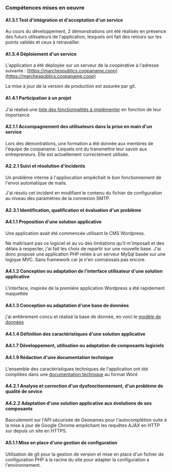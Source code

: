 ### Compétences mises en oeuvre

#### A1.3.1 Test d'intégration et d'acceptation d'un service

Au cours du développement, 2 démonstrations ont été réalisés en présence des
futurs utilisateurs de l'application, lesquels ont fait des retours sur les points validés et ceux à retravailler.

#### A1.3.4 Déploiement d'un service

L'application a été déployée sur un serveur de la coopérative à l'adresse suivante :
[https://marchespublics.coopaname.coop](https://marchespublics.coopaname.coop)

La mise à jour de la version de production est assurée par git.

#### A1.4.1 Participation à un projet

J'ai réalisé une [liste des fonctionnalités à implémenter](https://docs.google.com/document/d/1b-F_Fh2jqYwZxvAMv9QheL0OfiN5-tlXOlkzrPJLRkA/edit?usp=sharing)
en fonction de leur importance

#### A2.1.1 Accompagnement des utilisateurs dans la prise en main d'un service

Lors des démontrations, une formation a été donnée aux membres de l'équipe de coopaname.
Lequels ont du transmettre leur savoir aux entrepreneurs.
Elle est actuellement correctement utilisée.

#### A2.2.1 Suivi et résolution d'incidents

Un problème interne à l'appliocation empêchait le bon fonctionnement de l'envoi
automatique de mails.

J'ai résolu cet incident en modifiant le contenu du fichier de configuration au
niveau des paramètres de la connexion SMTP.

#### A2.3.1 Identification, qualification et évaluation d'un problème

#### A4.1.1 Proposition d'une solution applicative

Une application avait été commencée utilisant le CMS Wordpress.

Ne maîtrisant pas ce logiciel et au vu des limitations qu'il m'imposait et des
délais à respecter, j'ai fait les choix de repartir sur une nouvelle base.
J'ai donc proposé une application PHP reliée à un serveur MySql basée sur une logique MVC.
Sans framework car je n'en connaissais pas encore.

#### A4.1.2 Conception ou adaptation de l'interface utilisateur d'une solution applicative

L'interface, inspirée de la première application Wordpress a été rapidement maquettée

#### A4.1.3 Conception ou adaptation d'une base de données

j'ai entièrement concu et réalisé la base de donnée, en voici le [modèle de données](https://drive.google.com/open?id=0B1T9tkseoI0qXzFJTDk3czl2TEE)

#### A4.1.4 Définition des caractéristiques d'une solution applicative

#### A4.1.7 Développement, utilisation ou adaptation de composants logiciels

#### A4.1.9 Rédaction d'une documentation technique

L'ensemble des caractéristiques techniques de l'application ont été compilées dans une [documentation technique](https://drive.google.com/open?id=0B1T9tkseoI0qUUM0Zk9IYXc3bzg) au format Word

#### A4.2.1 Analyse et correction d'un dysfonctionnement, d'un problème de qualité de sevice

#### A4.2.2 Adaptation d'une solution applicative aux évolutions de ses composants

Basculement sur l'API sécurisée de Geonames pour l'autocomplétion suite
à la mise à jour de Google Chrome empêchant les requêtes AJAX en HTTP
sur depuis un site en HTTPS.

#### A5.1.1 Mise en place d'une gestion de configuration

Utilisation de git pour la gestion de version et mise en place d'un
fichier de configuration PHP à la racine du site pour adapter la
configuration a l'environnement.


